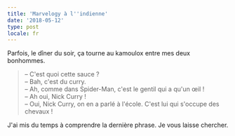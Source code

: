```yaml
---
title: 'Marvelogy à l''indienne'
date: '2018-05-12'
type: post
locale: fr
---
```


Parfois, le dîner du soir, ça tourne au kamoulox entre mes deux bonhommes.

<!-- more -->

> – C'est quoi cette sauce ?  
> – Bah, c'est du curry.  
> – Ah, comme dans Spider-Man, c'est le gentil qui a qu'un œil !  
> – Ah oui, Nick Curry !  
> – Oui, Nick Curry, on en a parlé à l'école. C'est lui qui s'occupe des chevaux !

J'ai mis du temps à comprendre la dernière phrase. Je vous laisse chercher.